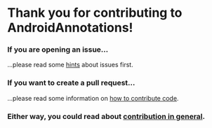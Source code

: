# Thank you for contributing to AndroidAnnotations!

### If you are opening an issue...

...please read some [hints](https://github.com/excilys/androidannotations/wiki/HowToWriteAnIssue) about issues first.

### If you want to create a pull request...

...please read some information on [how to contribute code](https://github.com/excilys/androidannotations/wiki/HowToContributeCode).

### Either way, you could read about [contribution in general](https://github.com/excilys/androidannotations/wiki/Contributing).